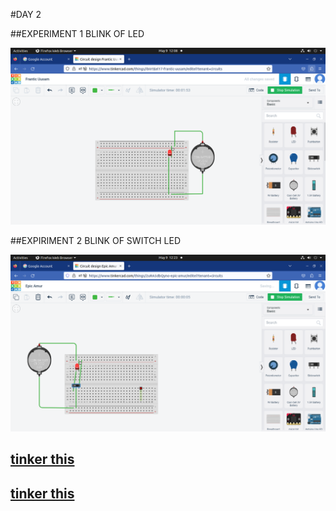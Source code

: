 #DAY 2 

##EXPERIMENT 1 BLINK OF LED

![LED](https://github.com/shabeeba2003/10_Days_Internship/blob/main/img/day2exp1led.png)

##EXPIRIMENT 2 BLINK OF SWITCH LED

![LED](https://github.com/shabeeba2003/10_Days_Internship/blob/main/img/day2%20exp2%20led.png)

[tinker this](https://www.tinkercad.com/things/ibIIrtEel17-frantic-uusam/editel)
---

[tinker this](https://www.tinkercad.com/things/8exKWYeaVAz-brave-snaget-turing/editel)
---
